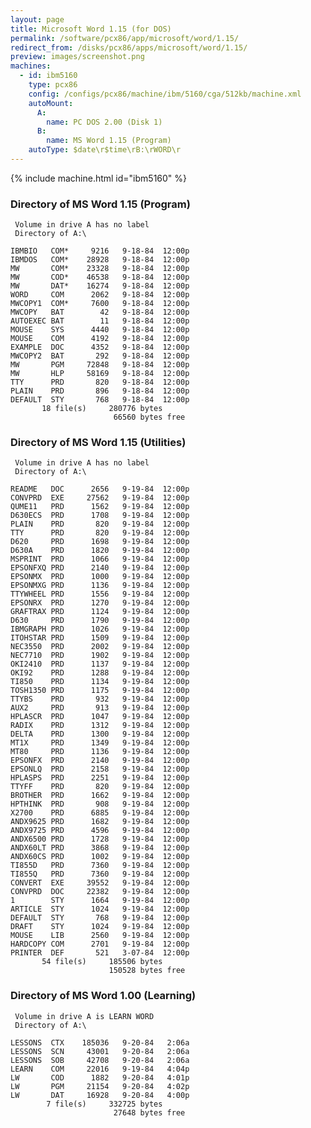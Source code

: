 ```yaml
---
layout: page
title: Microsoft Word 1.15 (for DOS)
permalink: /software/pcx86/app/microsoft/word/1.15/
redirect_from: /disks/pcx86/apps/microsoft/word/1.15/
preview: images/screenshot.png
machines:
  - id: ibm5160
    type: pcx86
    config: /configs/pcx86/machine/ibm/5160/cga/512kb/machine.xml
    autoMount:
      A:
        name: PC DOS 2.00 (Disk 1)
      B:
        name: MS Word 1.15 (Program)
    autoType: $date\r$time\rB:\rWORD\r
---
```


{% include machine.html id="ibm5160" %}

### Directory of MS Word 1.15 (Program)

     Volume in drive A has no label
     Directory of A:\

    IBMBIO   COM*     9216   9-18-84  12:00p
    IBMDOS   COM*    28928   9-18-84  12:00p
    MW       COM*    23328   9-18-84  12:00p
    MW       COD*    46538   9-18-84  12:00p
    MW       DAT*    16274   9-18-84  12:00p
    WORD     COM      2062   9-18-84  12:00p
    MWCOPY1  COM*     7600   9-18-84  12:00p
    MWCOPY   BAT        42   9-18-84  12:00p
    AUTOEXEC BAT        11   9-18-84  12:00p
    MOUSE    SYS      4440   9-18-84  12:00p
    MOUSE    COM      4192   9-18-84  12:00p
    EXAMPLE  DOC      4352   9-18-84  12:00p
    MWCOPY2  BAT       292   9-18-84  12:00p
    MW       PGM     72848   9-18-84  12:00p
    MW       HLP     58169   9-18-84  12:00p
    TTY      PRD       820   9-18-84  12:00p
    PLAIN    PRD       896   9-18-84  12:00p
    DEFAULT  STY       768   9-18-84  12:00p
           18 file(s)     280776 bytes
                           66560 bytes free

### Directory of MS Word 1.15 (Utilities)

     Volume in drive A has no label
     Directory of A:\

    README   DOC      2656   9-19-84  12:00p
    CONVPRD  EXE     27562   9-19-84  12:00p
    QUME11   PRD      1562   9-19-84  12:00p
    D630ECS  PRD      1708   9-19-84  12:00p
    PLAIN    PRD       820   9-19-84  12:00p
    TTY      PRD       820   9-19-84  12:00p
    D620     PRD      1698   9-19-84  12:00p
    D630A    PRD      1820   9-19-84  12:00p
    MSPRINT  PRD      1066   9-19-84  12:00p
    EPSONFXQ PRD      2140   9-19-84  12:00p
    EPSONMX  PRD      1000   9-19-84  12:00p
    EPSONMXG PRD      1136   9-19-84  12:00p
    TTYWHEEL PRD      1556   9-19-84  12:00p
    EPSONRX  PRD      1270   9-19-84  12:00p
    GRAFTRAX PRD      1124   9-19-84  12:00p
    D630     PRD      1790   9-19-84  12:00p
    IBMGRAPH PRD      1026   9-19-84  12:00p
    ITOHSTAR PRD      1509   9-19-84  12:00p
    NEC3550  PRD      2002   9-19-84  12:00p
    NEC7710  PRD      1902   9-19-84  12:00p
    OKI2410  PRD      1137   9-19-84  12:00p
    OKI92    PRD      1288   9-19-84  12:00p
    TI850    PRD      1134   9-19-84  12:00p
    TOSH1350 PRD      1175   9-19-84  12:00p
    TTYBS    PRD       932   9-19-84  12:00p
    AUX2     PRD       913   9-19-84  12:00p
    HPLASCR  PRD      1047   9-19-84  12:00p
    RADIX    PRD      1312   9-19-84  12:00p
    DELTA    PRD      1300   9-19-84  12:00p
    MT1X     PRD      1349   9-19-84  12:00p
    MT80     PRD      1136   9-19-84  12:00p
    EPSONFX  PRD      2140   9-19-84  12:00p
    EPSONLQ  PRD      2158   9-19-84  12:00p
    HPLASPS  PRD      2251   9-19-84  12:00p
    TTYFF    PRD       820   9-19-84  12:00p
    BROTHER  PRD      1662   9-19-84  12:00p
    HPTHINK  PRD       908   9-19-84  12:00p
    X2700    PRD      6885   9-19-84  12:00p
    ANDX9625 PRD      1682   9-19-84  12:00p
    ANDX9725 PRD      4596   9-19-84  12:00p
    ANDX6500 PRD      1728   9-19-84  12:00p
    ANDX60LT PRD      3868   9-19-84  12:00p
    ANDX60CS PRD      1002   9-19-84  12:00p
    TI855D   PRD      7360   9-19-84  12:00p
    TI855Q   PRD      7360   9-19-84  12:00p
    CONVERT  EXE     39552   9-19-84  12:00p
    CONVPRD  DOC     22382   9-19-84  12:00p
    1        STY      1664   9-19-84  12:00p
    ARTICLE  STY      1024   9-19-84  12:00p
    DEFAULT  STY       768   9-19-84  12:00p
    DRAFT    STY      1024   9-19-84  12:00p
    MOUSE    LIB      2560   9-19-84  12:00p
    HARDCOPY COM      2701   9-19-84  12:00p
    PRINTER  DEF       521   3-07-84  12:00p
           54 file(s)     185506 bytes
                          150528 bytes free

### Directory of MS Word 1.00 (Learning)

     Volume in drive A is LEARN WORD
     Directory of A:\

    LESSONS  CTX    185036   9-20-84   2:06a
    LESSONS  SCN     43001   9-20-84   2:06a
    LESSONS  SOB     42708   9-20-84   2:06a
    LEARN    COM     22016   9-19-84   4:04p
    LW       COD      1882   9-20-84   4:01p
    LW       PGM     21154   9-20-84   4:02p
    LW       DAT     16928   9-20-84   4:00p
            7 file(s)     332725 bytes
                           27648 bytes free


